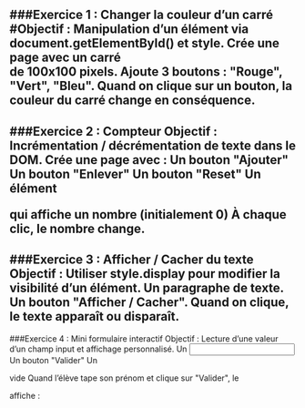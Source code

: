 ###Exercice 1 : Changer la couleur d’un carré
#Objectif : Manipulation d’un élément via document.getElementById() et style.
Crée une page avec un carré <div> de 100x100 pixels.
Ajoute 3 boutons : "Rouge", "Vert", "Bleu".
Quand on clique sur un bouton, la couleur du carré change en conséquence.
---
###Exercice 2 : Compteur
Objectif : Incrémentation / décrémentation de texte dans le DOM.
Crée une page avec :
Un bouton "Ajouter"
Un bouton "Enlever"
Un bouton "Reset"
Un élément <p> qui affiche un nombre (initialement 0)
À chaque clic, le nombre change.
---
###Exercice 3 : Afficher / Cacher du texte
Objectif : Utiliser style.display pour modifier la visibilité d’un élément.
Un paragraphe de texte.
Un bouton "Afficher / Cacher".
Quand on clique, le texte apparaît ou disparaît.
---
###Exercice 4 : Mini formulaire interactif
Objectif : Lecture d’une valeur d’un champ input et affichage personnalisé.
Un <input type="text">
Un bouton "Valider"
Un <p> vide
Quand l’élève tape son prénom et clique sur "Valider", le <p> affiche :
